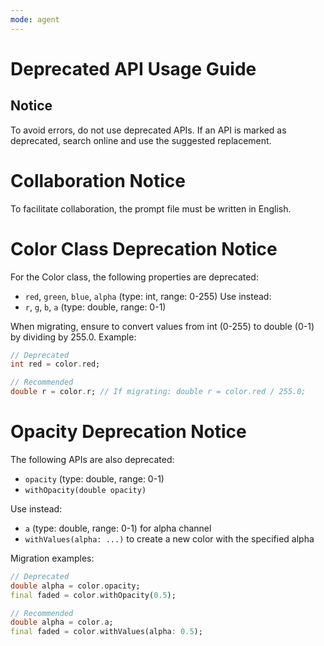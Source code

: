 ```yaml
---
mode: agent
---
```

# Deprecated API Usage Guide

## Notice
To avoid errors, do not use deprecated APIs. If an API is marked as deprecated, search online and use the suggested replacement.

# Collaboration Notice
To facilitate collaboration, the prompt file must be written in English.

# Color Class Deprecation Notice
For the Color class, the following properties are deprecated:
- `red`, `green`, `blue`, `alpha` (type: int, range: 0-255)
Use instead:
- `r`, `g`, `b`, `a` (type: double, range: 0-1)

When migrating, ensure to convert values from int (0-255) to double (0-1) by dividing by 255.0.
Example:
```dart
// Deprecated
int red = color.red;

// Recommended
double r = color.r; // If migrating: double r = color.red / 255.0;
```

# Opacity Deprecation Notice
The following APIs are also deprecated:
- `opacity` (type: double, range: 0-1)
- `withOpacity(double opacity)`

Use instead:
- `a` (type: double, range: 0-1) for alpha channel
- `withValues(alpha: ...)` to create a new color with the specified alpha

Migration examples:
```dart
// Deprecated
double alpha = color.opacity;
final faded = color.withOpacity(0.5);

// Recommended
double alpha = color.a;
final faded = color.withValues(alpha: 0.5);
```

